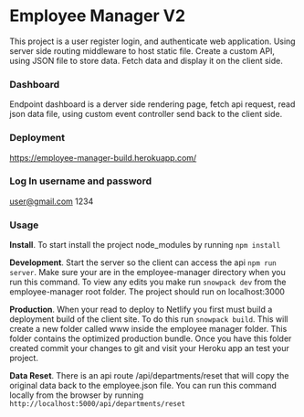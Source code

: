 # Employee Manager V2

This project is a user register login, and authenticate web application. Using server side routing middleware to host static file. Create a custom API, using JSON file to store data. Fetch data and display it on the client side.

### Dashboard
Endpoint dashboard is a derver side rendering page, fetch api request, read json data file, using custom event controller send back to the client side.

### Deployment
https://employee-manager-build.herokuapp.com/

### Log In username and password
user@gmail.com
1234

### Usage
__Install__. 
To start install the project node_modules by running ```npm install```

__Development__. 
Start the server so the client can access the api ```npm run server```.  Make sure your are in the employee-manager directory when you run this command. To view any edits you make run ```snowpack dev``` from the employee-manager root folder. The project should run on localhost:3000

__Production__. 
When your read to deploy to Netlify you first must build a deployment build of the client site. To do this run ```snowpack build```. This will create a new folder called www inside the employee manager folder. This folder contains the optimized production bundle. Once you have this folder created commit your changes to git and visit your Heroku app an test your project. 

__Data Reset__. 
There is an api route /api/departments/reset that will copy the original data back to the employee.json file. You can run this command locally from the browser by running ```http://localhost:5000/api/departments/reset```

